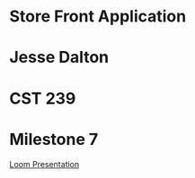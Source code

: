 # Store Front Application

# Jesse Dalton
# CST 239
# Milestone 7

[Loom Presentation](https://www.loom.com/share/1b72e0bac4014f75b19971a69bc0abee)